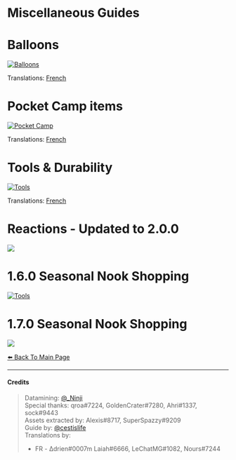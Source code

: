 # Miscellaneous Guides

# Balloons
[![Balloons](/img/balloons.png)](/img/balloons.png)

Translations:
[French](/img/balloons_fr.png)

# Pocket Camp items
[![Pocket Camp](/img/pocketcamp.png)](/img/pocketcamp.png)

Translations:
[French](/img/pocketcamp_fr.png)

# Tools & Durability
[![Tools](/img/tools.png)](/img/tools.png)

Translations:
[French](/img/tools_fr.png)

# Reactions - Updated to 2.0.0
[![](/img/reactions.png)](/img/reactions.png)

# 1.6.0 Seasonal Nook Shopping
[![Tools](/img/seasonal_1.6.0.png)](/img/seasonal_1.6.0.png)

# 1.7.0 Seasonal Nook Shopping
[![](/img/seasonal_1.7.0.png)](/img/seasonal_1.7.0.png)

[⬅️ Back To Main Page](https://cestislife.github.io)

***

#### Credits
> Datamining: [@_Ninji](https://twitter.com/_ninji)   
> Special thanks: qroa#7224, GoldenCrater#7280, Ahri#1337, sock#9443   
> Assets extracted by: Alexis#8717, SuperSpazzy#9209      
> Guide by: [@cestislife](https://twitter.com/cestislife)     
> Translations by:     
> * FR - Δdrien#0007m Laiah#6666, LeChatMG#1082, Nours#7244